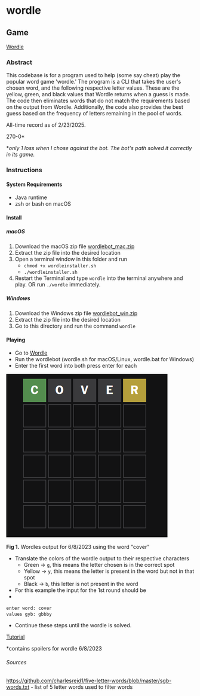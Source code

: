 # wordle
## Game
[Wordle](https://www.nytimes.com/games/wordle/index.html)

### Abstract 

This codebase is for a program used to help (some say cheat) play the popular word game 'wordle.' The program is a CLI that takes the user's chosen word, and the following respective letter values. These are the yellow, green, and black values that Wordle returns when a guess is made. The code then eliminates words that do not match the requirements based on the output from Wordle. 
Additionally, the code also provides the best guess based on the frequency of letters remaining in the pool of words. 


All-time record as of 2/23/2025.


270-0\*

\**only 1 loss when I chose against the bot. The bot's path solved it correctly in its game.*

### Instructions
#### System Requirements 
- Java runtime 
- zsh or bash on macOS
#### Install

##### macOS

1. Download the macOS zip file [wordlebot_mac.zip](https://github.com/daus-s/wordle/raw/main/wordlebot_mac.zip)
2. Extract the zip file into the desired location
3. Open a terminal window in this folder and run
    - `chmod +x wordleinstaller.sh`
    - `./wordleinstaller.sh`
4. Restart the Terminal and type `wordle` into the terminal anywhere and play. OR run `./wordle` immediately.


##### Windows

1. Download the Windows zip file [wordlebot_win.zip](https://github.com/daus-s/wordle/raw/main/wordlebot_win.zip)
2. Extract the zip file into the desired location
3. Go to this directory and run the command `wordle`



#### Playing
- Go to [Wordle](https://www.nytimes.com/games/wordle/index.html)
- Run the wordlebot (wordle.sh for macOS/Linux, wordle.bat for Windows)
- Enter the first word into both press enter for each

![Wordle after 1 round](https://github.com/daus-s/wordle/blob/d796f0d50b0a33256b8540f077aae00cf7d55bdd/round1.PNG)

**Fig 1.** Wordles output for 6/8/2023 using the word "cover" 

- Translate the colors of the wordle output to their respective characters
    - Green -> `g`,  this means the letter chosen is in the correct spot
    - Yellow -> `y`, this means the letter is present in the word but not in that spot
    - Black -> `b`, this letter is not present in the word
- For this example the input for the 1st round should be 
- 
```
enter word: cover
values gyb: gbbby
```

- Continue these steps until the wordle is solved. 

[Tutorial](https://www.twitch.tv/videos/1841246263)

\*contains spoilers for wordle 6/8/2023
###### Sources
https://github.com/charlesreid1/five-letter-words/blob/master/sgb-words.txt - list of 5 letter words used to filter words
